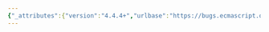 ```yaml
---
{"_attributes":{"version":"4.4.4+","urlbase":"https://bugs.ecmascript.org/","maintainer":"dherman@mozilla.com"},"bug":{"bug_id":3801,"creation_ts":"2015-02-08 20:39:00 -0800","short_desc":"10.1.1.1 List of sensitivity values","delta_ts":"2015-02-11 22:58:13 -0800","product":"Internationalization - ECMA-402","component":"Specification","version":"Edition 2.0 drafts","rep_platform":"All","op_sys":"All","bug_status":"VERIFIED","resolution":"FIXED","priority":"Normal","bug_severity":"normal","everconfirmed":true,"reporter":{"uid":"ecmascriptbugs","name":"Norbert"},"assigned_to":{"uid":"waldron.rick","name":"Rick Waldron"},"cc":"waldron.rick","long_desc":[{"commentid":12237,"comment_count":0,"who":{"uid":"ecmascriptbugs","name":"Norbert"},"bug_when":"2015-02-08 20:39:23 -0800","thetext":"The list of sensitivity values in step 23 needs to include \"variant\"; that's not a separate argument."},{"commentid":12248,"comment_count":1,"who":{"uid":"waldron.rick","name":"Rick Waldron"},"bug_when":"2015-02-09 09:18:45 -0800","thetext":"Fixed in rev7"},{"commentid":12365,"comment_count":2,"who":{"uid":"ecmascriptbugs","name":"Norbert"},"bug_when":"2015-02-11 22:58:13 -0800","thetext":"Verified in rev 9 draft."}]}}
---
```

